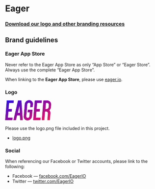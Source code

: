 # Eager

### [Download our logo and other branding resources](https://github.com/EagerIO/Brand/archive/master.zip)

## Brand guidelines

### Eager App Store

Never refer to the Eager App Store as only “App Store” or “Eager Store”. Always use the complete “Eager App Store”.

When linking to the __Eager App Store__, please use [eager.io](https://eager.io).

### Logo

<img src="logo.png" width=150>

Please use the logo.png file included in this project.

- [logo.png](logo.png)

### Social

When referencing our Facebook or Twitter accounts, please link to the following:

- Facebook — [facebook.com/EagerIO](http://facebook.com/EagerIO)
- Twitter — [twitter.com/EagerIO](http://twitter.com/EagerIO)
